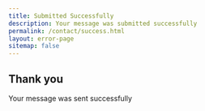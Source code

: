 ```yaml
---
title: Submitted Successfully
description: Your message was submitted successfully
permalink: /contact/success.html
layout: error-page
sitemap: false
---
```


## Thank you

Your message was sent successfully